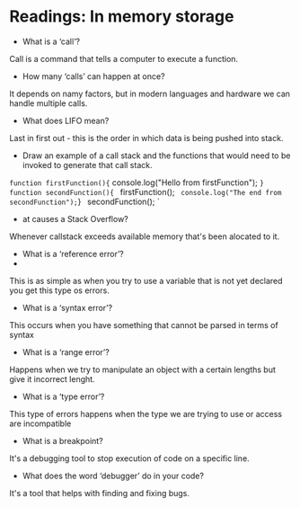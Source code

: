 # Readings: In memory storage

- What is a ‘call’?

Call is a command that tells a computer to execute a function.

- How many ‘calls’ can happen at once?

It depends on namy factors, but in modern languages and hardware we can handle multiple calls. 

- What does LIFO mean?

Last in first out - this is the order in which data is being pushed into stack.

- Draw an example of a call stack and the functions that would need to be invoked to generate that call stack.

 ` function firstFunction(){
`  console.log("Hello from firstFunction");
`}
`
`function secondFunction(){
`  firstFunction();
`  console.log("The end from secondFunction");
`}
`
`secondFunction(); `

- at causes a Stack Overflow?

Whenever callstack exceeds available memory that's been alocated to it. 


- What is a ‘reference error’?
- 
 This is as simple as when you try to use a variable that is not yet declared you get this type os errors.

- What is a ‘syntax error’?

This occurs when you have something that cannot be parsed in terms of syntax

- What is a ‘range error’?

Happens when we try to manipulate an object with a certain lengths but give it incorrect lenght.

- What is a ‘type error’?

This type of errors happens when the type we are trying to use or access are incompatible

- What is a breakpoint?

It's a debugging tool to stop execution of code on a specific line.

- What does the word ‘debugger’ do in your code?

It's a tool that helps with finding and fixing bugs. 
